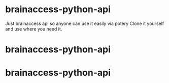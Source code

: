 # brainaccess-python-api
Just brainaccess api so anyone can use it easily via potery
Clone it yourself and use where you need it.  
# brainaccess-python-api
# brainaccess-python-api
